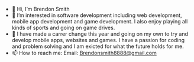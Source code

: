 - 👋 Hi, I’m Brendon Smith
- 👀 I’m interested in software development including web development, mobile app development and game development.  I also enjoy playing all kinds of sports and going on game drives.
- 💞️ I have made a carrer change this year and going on my own to try and develop mobile apps, websites and games.  I have a passion for coding and problem solving and I am exicted for what the future holds for me.
- 📫 How to reach me: Email: Brendonsmith8888@gmail.com
